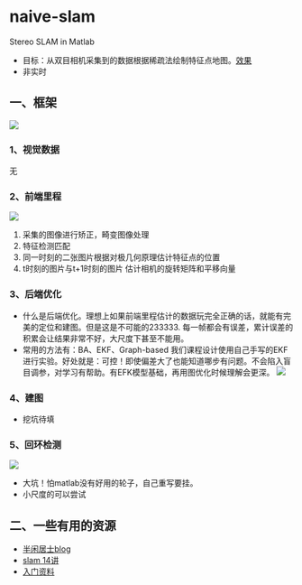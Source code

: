 # naive-slam
Stereo SLAM in Matlab

- 目标：从双目相机采集到的数据根据稀疏法绘制特征点地图。[效果](https://www.youtube.com/watch?v=MUyNOEICrf8 "orb-slam")
- 非实时


## 一、框架
![](https://github.com/zqsh/naive-slam/blob/master/asset/frame.png)
### 1、视觉数据
无

### 2、前端里程
![](https://github.com/zqsh/naive-slam/blob/master/asset/od.png)

1. 采集的图像进行矫正，畸变图像处理
2. 特征检测匹配
3. 同一时刻的二张图片根据对极几何原理估计特征点的位置
4. t时刻的图片与t+1时刻的图片 估计相机的旋转矩阵和平移向量


### 3、后端优化
- 什么是后端优化。理想上如果前端里程估计的数据玩完全正确的话，就能有完美的定位和建图。但是这是不可能的233333. 每一帧都会有误差，累计误差的积累会让结果非常不好，大尺度下甚至不能用。 
- 常用的方法有：BA、EKF、Graph-based 我们课程设计使用自己手写的EKF进行实验。好处就是：可控！即使偏差大了也能知道哪步有问题。不会陷入盲目调参，对学习有帮助。有EFK模型基础，再用图优化时候理解会更深。
![](https://github.com/zqsh/naive-slam/blob/master/asset/ekf.png)

### 4、建图
- 挖坑待填

### 5、回环检测
![](https://github.com/zqsh/naive-slam/blob/master/asset/loop-closure.png)
- 大坑！怕matlab没有好用的轮子，自己重写要挂。
- 小尺度的可以尝试


## 二、一些有用的资源

- [半闲居士blog](http://www.cnblogs.com/gaoxiang12/)
- [slam 14讲](https://github.com/gaoxiang12/slambook)
- [入门资料](https://blog.csdn.net/lmg2015/article/details/52869208)